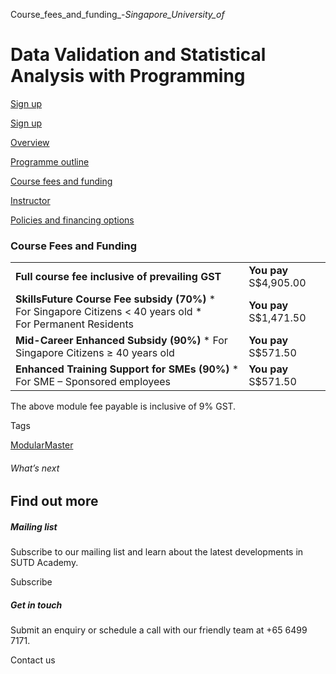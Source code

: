 Course_fees_and_funding_-_Singapore_University_of_



Data Validation and Statistical Analysis with Programming
=========================================================

[Sign up](/admissions/academy/short-courses/short-courses-registration/?coursename=data-validation-and-statistical-analysis-with-programming&coursedate=20250502-20250624)

[Sign up](/admissions/academy/short-courses/short-courses-registration/?coursename=data-validation-and-statistical-analysis-with-programming&coursedate=20250502-20250624)

[Overview](/course/data-validation-and-statistical-analysis-with-programming/#tabs)

[Programme outline](/course/data-validation-and-statistical-analysis-with-programming/programme-outline/#tabs)

[Course fees and funding](/course/data-validation-and-statistical-analysis-with-programming/course-fees-and-funding/#tabs)

[Instructor](/course/data-validation-and-statistical-analysis-with-programming/instructor/#tabs)

[Policies and financing options](/course/data-validation-and-statistical-analysis-with-programming/policies-and-financing-options/#tabs)

### Course Fees and Funding

|  |  |
| --- | --- |
| **Full course fee inclusive of prevailing GST** | **You pay**  S$4,905.00 |
| **SkillsFuture Course Fee subsidy (70%)**  * For Singapore Citizens < 40 years old * For Permanent Residents | **You pay**  S$1,471.50 |
| **Mid-Career Enhanced Subsidy (90%)**  * For Singapore Citizens ≥ 40 years old | **You pay**  S$571.50 |
| **Enhanced Training Support for SMEs (90%)**  * For SME – Sponsored employees | **You pay**  S$571.50 |

The above module fee payable is inclusive of 9% GST.

Tags

[ModularMaster](/admissions/academy/courses-and-modules/?academy-type-course=792)

###### What’s next

Find out more
-------------

##### Mailing list

Subscribe to our mailing list and learn about the latest developments in SUTD Academy.

Subscribe

##### Get in touch

Submit an enquiry or schedule a call with our friendly team at +65 6499 7171.

Contact us

